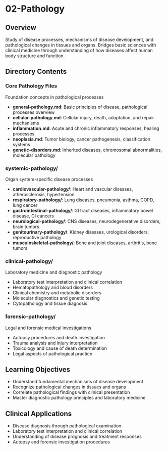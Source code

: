 # 02-Pathology

## Overview
Study of disease processes, mechanisms of disease development, and pathological changes in tissues and organs. Bridges basic sciences with clinical medicine through understanding of how diseases affect human body structure and function.

## Directory Contents

### Core Pathology Files
Foundation concepts in pathological processes
- **general-pathology.md**: Basic principles of disease, pathological processes overview
- **cellular-pathology.md**: Cellular injury, death, adaptation, and repair mechanisms
- **inflammation.md**: Acute and chronic inflammatory responses, healing processes
- **neoplasia.md**: Tumor biology, cancer pathogenesis, classification systems
- **genetic-disorders.md**: Inherited diseases, chromosomal abnormalities, molecular pathology

### systemic-pathology/
Organ system-specific disease processes
- **cardiovascular-pathology/**: Heart and vascular diseases, atherosclerosis, hypertension
- **respiratory-pathology/**: Lung diseases, pneumonia, asthma, COPD, lung cancer
- **gastrointestinal-pathology/**: GI tract diseases, inflammatory bowel disease, GI cancers
- **neurological-pathology/**: CNS diseases, neurodegenerative disorders, brain tumors
- **genitourinary-pathology/**: Kidney diseases, urological disorders, reproductive pathology
- **musculoskeletal-pathology/**: Bone and joint diseases, arthritis, bone tumors

### clinical-pathology/
Laboratory medicine and diagnostic pathology
- Laboratory test interpretation and clinical correlation
- Hematopathology and blood disorders
- Clinical chemistry and metabolic disorders
- Molecular diagnostics and genetic testing
- Cytopathology and tissue diagnosis

### forensic-pathology/
Legal and forensic medical investigations
- Autopsy procedures and death investigation
- Trauma analysis and injury interpretation
- Toxicology and cause of death determination
- Legal aspects of pathological practice

## Learning Objectives
- Understand fundamental mechanisms of disease development
- Recognize pathological changes in tissues and organs
- Correlate pathological findings with clinical presentation
- Master diagnostic pathology principles and laboratory medicine

## Clinical Applications
- Disease diagnosis through pathological examination
- Laboratory test interpretation and clinical correlation
- Understanding of disease prognosis and treatment responses
- Autopsy and forensic investigation procedures